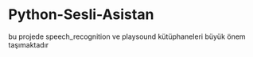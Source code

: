 # Python-Sesli-Asistan
bu projede speech_recognition ve playsound kütüphaneleri büyük önem taşımaktadır
